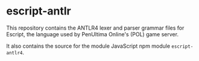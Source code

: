 # escript-antlr

This repository contains the ANTLR4 lexer and parser grammar files for Escript,
the language used by PenUltima Online's (POL) game server.

It also contains the source for the module JavaScript npm module
`escript-antlr4`.
